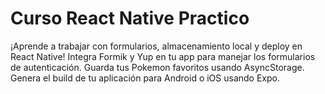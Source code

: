 # Curso React Native Practico
¡Aprende a trabajar con formularios, almacenamiento local y deploy en React Native! Integra Formik y Yup en tu app para manejar los formularios de autenticación. Guarda tus Pokemon favoritos usando AsyncStorage. Genera el build de tu aplicación para Android o iOS usando Expo.
